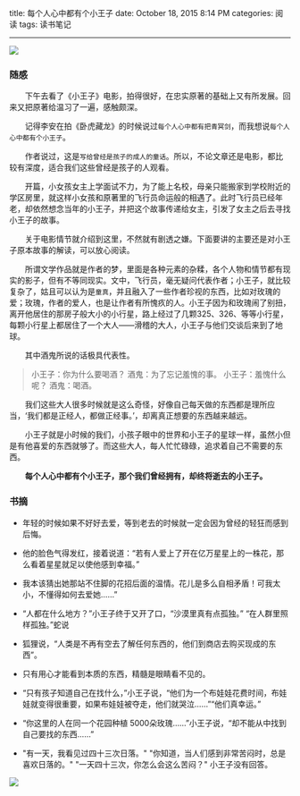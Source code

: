 title: 每个人心中都有个小王子
date: October 18, 2015 8:14 PM
categories: 阅读
tags: 读书笔记

---

![](http://image.runjf.com/mweb/2019-12-01-15752095909508.jpg)

### 随感
　　下午去看了《小王子》电影，拍得很好，在忠实原著的基础上又有所发展。回来又把原著给温习了一遍，感触颇深。
  
　　记得李安在拍《卧虎藏龙》的时候说过`每个人心中都有把青冥剑`，而我想说`每个人心中都有个小王子`。
  
　　作者说过，这是`写给曾经是孩子的成人的童话`。所以，不论文章还是电影，都比较有深度，适合我们这些曾经是孩子的人观看。
　　
<!--more-->

　　开篇，小女孩女主上学面试不力，为了能上名校，母亲只能搬家到学校附近的学区房里，就这样小女孩和原著里的飞行员命运般的相遇了。此时飞行员已经年老，却依然想念当年的小王子，并把这个故事传递给女主，引发了女主之后去寻找小王子的故事。
  
　　关于电影情节就介绍到这里，不然就有剧透之嫌。下面要讲的主要还是对小王子原本故事的解读，可以放心阅读。
  
　　所谓文学作品就是作者的梦，里面是各种元素的杂糅，各个人物和情节都有现实的影子，但有不等同现实。文中，飞行员，毫无疑问代表作者；小王子，就比较复杂了，姑且可以认为是`童真`，并且融入了一些作者珍视的东西，比如对玫瑰的爱；玫瑰，作者的爱人，也是让作者有所愧疚的人。小王子因为和玫瑰闹了别扭，离开他居住的那房子般大小的小行星，路上经过了几颗325、326、等等小行星，每颗小行星上都居住了一个大人——滑稽的大人，小王子与他们交谈后来到了地球。
  
　　其中酒鬼所说的话极具代表性。

> 小王子：你为什么要喝酒？
> 酒鬼：为了忘记羞愧的事。
> 小王子：羞愧什么呢？
> 酒鬼：喝酒。

　　我们这些大人很多时候就是这么奇怪，好像自己每天做的东西都是理所应当，‘我们都是正经人，都做正经事。’，却离真正想要的东西越来越远。
  
　　小王子就是小时候的我们，小孩子眼中的世界和小王子的星球一样，虽然小但是有他喜爱的东西就够了。而这些大人，每人忙忙碌碌，追求着自己不需要的东西。
  
　　**每个人心中都有个小王子，那个我们曾经拥有，却终将逝去的小王子。**
  
### 书摘
- 年轻的时候如果不好好去爱，等到老去的时候就一定会因为曾经的轻狂而感到后悔。

- 他的脸色气得发红，接着说道：“若有人爱上了开在亿万星星上的一株花，那么看着星星就足以使他感到幸福。”

- 我本该猜出她那站不住脚的花招后面的温情。花儿是多么自相矛盾！可我太小，不懂得如何去爱她……”

- “人都在什么地方？”小王子终于又开了口，“沙漠里真有点孤独。” “在人群里照样孤独。”蛇说

- 狐狸说，“人类是不再有空去了解任何东西的，他们到商店去购买现成的东西”。

- 只有用心才能看到本质的东西，精髓是眼睛看不见的。

- “只有孩子知道自己在找什么，”小王子说，“他们为一个布娃娃花费时间，布娃娃就变得很重要，如果布娃娃被夺走，他们就哭泣……”“他们真幸运。”

- “你这里的人在同一个花园种植 5000朵玫瑰……”小王子说，“却不能从中找到自己要找的东西……”


- "有一天，我看见过四十三次日落。"
  "你知道，当人们感到非常苦闷时，总是喜欢日落的。"
  "一天四十三次，你怎么会这么苦闷？"
  小王子没有回答。
  

![](http://img-storage.qiniudn.com/15-10-18/2653650.jpg)


